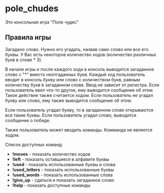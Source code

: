 # pole_chudes
Это консольная игра "Поле чудес"

## Правила игры
Загадано слово. Нужно его угадать, назвав само слово или все его буквы.
У Вас есть некоторое количество ходов (количество различных букв в слове * 3).

В начале игры и после каждого хода в консоль выводится загаданное слово с "\*" вместо неотгаданных букв.
Каждый ход пользователь вводит в консоль букву или слово с количеством букв, равным количеству букв в загаданном слове.
Ввод не зависит от регистра.
Если пользователь ввел что-то другое, ему выводится сообщение об этом. Такое действие также считается ходом.
Если пользователь не угадал букву или слово, ему также выводится сообщение об этом.

Если пользователь угадал букву, то в загаданном слове открываются все такие буквы. Если пользователь угадал слово, выводится сообщение о победе.

Также пользователь может вводить команды. Комманда не является ходом.

Список доступных команд:
- **!moves** - показать количество ходов
- **!left** - показать оставшиеся в алфавите буквы
- **!used** - показать использованные буквы и слова
- **!used_letters** - показать использованные буквы
- **!used_words** - показать использованные слова
- **!give_up** - сдаться и показать загаданное слово
- **!help** - показать доступные команды
